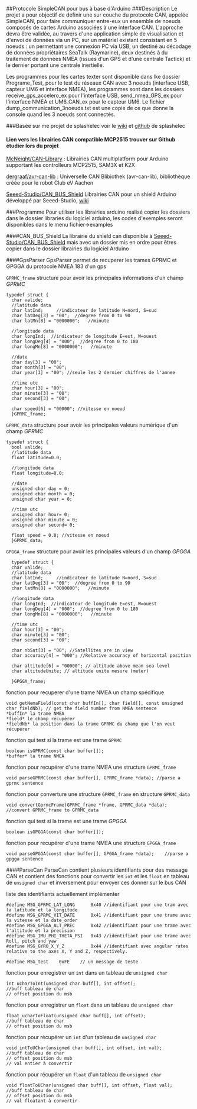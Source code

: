 ##Protocole SimpleCAN pour bus à base d'Arduino
###Description 
Le projet a pour objectif de définir une sur couche du protocole CAN, appelée SimpleCAN, pour faire communiquer entre-eux un ensemble de noeuds composés de cartes Arduino associées à une interface CAN.
L'approche devra être validée, au travers d'une application simple de visualisation et d'envoi de données via un PC, sur un matériel existant consistant en 5 noeuds : un permettant une connexion PC via USB, 
un destiné au décodage de données propriétaires SeaTalk (Raymarine), deux destinés à du traitement de données NMEA (issues d'un GPS et d'une centrale Tactick) et le dernier portant une centrale inertielle.

Les programmes pour les cartes texter sont disponible dans lke dossier Programe_Test, pour le test du réseaux CAN avec 3 noeuds (interface USB, capteur UM6 et interface NMEA), les programmes sont dans les dossiers receive_gps_accelero_ex pour l'interface USB, send_nmea_GPS_ex pour l'interface NMEA et UM6_CAN_ex pour le capteur UM6. Le fichier dump_communication_3noeuds.txt est une copie de ce que donne la console quand les 3 noeuds sont connectés. 

###Basée sur me projet de splashelec 
voir le [wiki](http://wiki.splashelec.com/) et [github](https://github.com/splashelec/splashelec) de splashelec

#### Lien vers les librairies CAN compatible MCP2515 trouver sur Github étudier lors du projet
[McNeight/CAN-Library](https://github.com/McNeight/CAN-Library) : Librairies CAN multiplatform pour Arduino supportant les controlleurs MCP2515, SAM3X et K2X 

[dergraaf/avr-can-lib](https://github.com/dergraaf/avr-can-lib) : Universelle CAN Blibiothek (avr-can-lib), bibliothèque créée pour le robot Club eV Aachen 

[Seeed-Studio/CAN_BUS_Shield](https://github.com/Seeed-Studio/CAN_BUS_Shield) Librairies CAN pour un shield Arduino développé par Seeed-Studio, [wiki](http://www.seeedstudio.com/wiki/CAN-BUS_Shield)

###Programme
Pour utiliser les librairies arduino realisé copier les dossiers dans le dossier libraries du logiciel arduino, les codes d'exemples seront disponibles dans le menu fichier->examples

####CAN_BUS_Shield
La librairie du shield can disponible à [Seeed-Studio/CAN_BUS_Shield](https://github.com/Seeed-Studio/CAN_BUS_Shield) mais avec un dossier mis en ordre pour êtres copier dans le dossier librairies du logiciel Arduino

####GpsParser
GpsParser permet de recuperer les  trames GPRMC et GPGGA du protocole NMEA 183 d'un gps

`GPRMC_frame` structure pour avoir les principales informations d'un champ *GPRMC*
```
typedef struct {
  char valide; 
  //latitude data
  char latInd;     //indicateur de latitude N=nord, S=sud
  char latDeg[3] = "00";  //degree from 0 to 90
  char latMn[8] = "0000000";   //minute
  
  //longitude data
  char longInd;  //indicateur de longitude E=est, W=ouest
  char longDeg[4] = "000";  //degree from 0 to 180
  char longMn[8] = "0000000";   //minute
  
  //date
  char day[3] = "00";
  char month[3] = "00";
  char year[3] = "00"; //seule les 2 dernier chiffres de l'annee
  
  //time utc
  char hour[3] = "00";
  char minute[3] = "00";
  char second[3] = "00";
  
  char speed[6] = "00000"; //vitesse en noeud
  }GPRMC_frame;
```

`GPRMC_data` structure pour avoir les principales valeurs numérique d'un champ *GPRMC*
```
typedef struct {
  bool valide; 
  //latitude data
  float latitude=0.0;
  
  //longitude data
  float longitude=0.0;
  
  //date
  unsigned char day = 0;
  unsigned char month = 0;
  unsigned char year = 0;
  
  //time utc
  unsigned char hour= 0;
  unsigned char minute = 0;
  unsigned char second= 0;
  
  float speed = 0.0; //vitesse en noeud
  }GPRMC_data;
```

`GPGGA_frame` structure pour avoir les principales valeurs d'un champ *GPGGA*
```
  typedef struct {
  char valide; 
  //latitude data
  char latInd;     //indicateur de latitude N=nord, S=sud
  char latDeg[3] = "00";  //degree from 0 to 90
  char latMn[8] = "0000000";   //minute
  
  //longitude data
  char longInd;  //indicateur de longitude E=est, W=ouest
  char longDeg[4] = "000";  //degree from 0 to 180
  char longMn[8] = "0000000";   //minute
  
  //time utc
  char hour[3] = "00";
  char minute[3] = "00";
  char second[3] = "00";
  
  char nbSat[3] = "00"; //Satellites are in view
  char accuracy[4] = "000"; //Relative accuracy of horizontal position
  
  char altitude[6] = "00000"; // altitude above mean sea level
  char altitudeUnite; // altitude unite mesure (meter)
  
  }GPGGA_frame;
```

fonction pour recuperer d'une trame NMEA un champ spécifique
```
void getNemaField(const char buffIn[], char field[], const unsigned char fieldNb); // get the field number from NMEA sentence
*buffIn* la trame NMEA
*field* le champ récupérer
*fieldNb* la position dans la trame GPRMC du champ que l'on veut récupérer
```

fonction qui test si la trame est une trame `GPRMC`
```
boolean isGPRMC(const char buffer[]);
*buffer* la trame NMEA
```

fonction pour recupérer d'une trame NMEA une structure `GPRMC_frame`
```
void parseGPRMC(const char buffer[], GPRMC_frame *data); //parse a gprmc sentence
```

fonction pour converture une structure `GPRMC_frame` en structure `GPRMC_data`
```
void convertGprmcFrame(GPRMC_frame *frame, GPRMC_data *data); //convert GPRMC_frame to GPRMC_data
```

fonction qui test si la trame est une trame *GPGGA*
```
boolean isGPGGA(const char buffer[]);
```

fonction pour recupérer d'une trame NMEA une structure `GPGGA_frame`
```
void parseGPGGA(const char buffer[], GPGGA_frame *data);	//parse a gpgga sentence
```

####ParseCan
ParseCan contient plusieurs identifiants pour des message CAN et contient des fonctions pour convertir les `int` et les `float` en tableau de `unsigned char` et inversement pour envoyer ces donner sur le bus CAN

liste des identifiants actuellement implémenter
```
#define MSG_GPRMC_LAT_LONG		0x40 //identifiant pour une tram avec la latitude et la longitude
#define MSG_GPRMC_VIT_DATE		0x41 //identifiant pour une trame avec la vitesse et la date_order
#define MSG_GPGGA_ALT_PREC		0x42 //identifiant pour une trame avec l'altitude et la precision
#define MSG_IMU_PHI_THETA_PSI 	0x43 //identifiant pour une trame avec Roll, pitch and yaw
#define MSG_GYRO_X_Y_Z 			0x44 //identifiant avec angular rates relative to the axes X, Y and Z, respectively. 

#define MSG_test	0xFE	// un message de teste
```

fonction pour enregistrer un `int` dans un tableau de `unsigned char`
```
int ucharToInt(unsigned char buff[], int offset);
//buff tableau de char
// offset position du msb
```

fonction pour enregistrer un `float` dans un tableau de `unsigned char`
```
float ucharToFloat(unsigned char buff[], int offset);
//buff tableau de char
// offset position du msb
```

fonction pour récupérer un `int` d'un tableau de `unsigned char`
```
void intToUChar(unsigned char buff[], int offset, int val);
//buff tableau de char
// offset position du msb
// val entier à convertir
```
fonction pour récupérer un `float` d'un tableau de `unsigned char`
```
void floatToUChar(unsigned char buff[], int offset, float val);
//buff tableau de char
// offset position du msb
// val floatant à convertir
```
